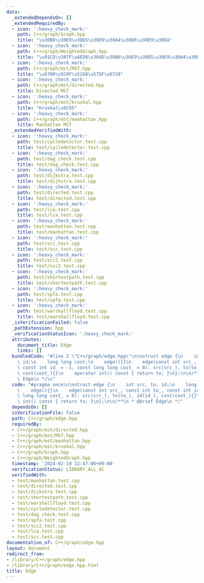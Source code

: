 ```yaml
---
data:
  _extendedDependsOn: []
  _extendedRequiredBy:
  - icon: ':heavy_check_mark:'
    path: C++/graph/Graph.hpp
    title: "\u30B0\u30E9\u30D5\u30E9\u30A4\u30D6\u30E9\u30EA"
  - icon: ':heavy_check_mark:'
    path: C++/graph/WeightedGraph.hpp
    title: "\u91CD\u307F\u4ED8\u304D\u30B0\u30E9\u30D5\u30E9\u30A4\u30D6\u30E9\u30EA"
  - icon: ':heavy_check_mark:'
    path: C++/graph/mst/MST.hpp
    title: "\u6700\u5C0F\u5168\u57DF\u6728"
  - icon: ':heavy_check_mark:'
    path: C++/graph/mst/directed.hpp
    title: Directed MST
  - icon: ':heavy_check_mark:'
    path: C++/graph/mst/kruskal.hpp
    title: "Kruskal\u6CD5"
  - icon: ':heavy_check_mark:'
    path: C++/graph/mst/manhattan.hpp
    title: Manhattan MST
  _extendedVerifiedWith:
  - icon: ':heavy_check_mark:'
    path: test/cycledetector.test.cpp
    title: test/cycledetector.test.cpp
  - icon: ':heavy_check_mark:'
    path: test/dag_check.test.cpp
    title: test/dag_check.test.cpp
  - icon: ':heavy_check_mark:'
    path: test/dijkstra.test.cpp
    title: test/dijkstra.test.cpp
  - icon: ':heavy_check_mark:'
    path: test/directed.test.cpp
    title: test/directed.test.cpp
  - icon: ':heavy_check_mark:'
    path: test/lca.test.cpp
    title: test/lca.test.cpp
  - icon: ':heavy_check_mark:'
    path: test/manhattan.test.cpp
    title: test/manhattan.test.cpp
  - icon: ':heavy_check_mark:'
    path: test/scc.test.cpp
    title: test/scc.test.cpp
  - icon: ':heavy_check_mark:'
    path: test/scc2.test.cpp
    title: test/scc2.test.cpp
  - icon: ':heavy_check_mark:'
    path: test/shortestpath.test.cpp
    title: test/shortestpath.test.cpp
  - icon: ':heavy_check_mark:'
    path: test/spfa.test.cpp
    title: test/spfa.test.cpp
  - icon: ':heavy_check_mark:'
    path: test/warshallfloyd.test.cpp
    title: test/warshallfloyd.test.cpp
  _isVerificationFailed: false
  _pathExtension: hpp
  _verificationStatusIcon: ':heavy_check_mark:'
  attributes:
    document_title: Edge
    links: []
  bundledCode: "#line 2 \"C++/graph/edge.hpp\"\n\nstruct edge {\n    int src, to,\
    \ id;\n    long long cost;\n    edge(){}\n    edge(const int src_, const int to_,\
    \ const int id_ = -1, const long long cost_ = 0): src(src_), to(to_), id(id_),\
    \ cost(cost_){}\n    operator int() const { return to; }\n};\n\n/**\n * @brief\
    \ Edge\n */\n"
  code: "#pragma once\n\nstruct edge {\n    int src, to, id;\n    long long cost;\n\
    \    edge(){}\n    edge(const int src_, const int to_, const int id_ = -1, const\
    \ long long cost_ = 0): src(src_), to(to_), id(id_), cost(cost_){}\n    operator\
    \ int() const { return to; }\n};\n\n/**\n * @brief Edge\n */"
  dependsOn: []
  isVerificationFile: false
  path: C++/graph/edge.hpp
  requiredBy:
  - C++/graph/mst/directed.hpp
  - C++/graph/mst/MST.hpp
  - C++/graph/mst/manhattan.hpp
  - C++/graph/mst/kruskal.hpp
  - C++/graph/Graph.hpp
  - C++/graph/WeightedGraph.hpp
  timestamp: '2024-02-19 12:47:06+09:00'
  verificationStatus: LIBRARY_ALL_AC
  verifiedWith:
  - test/manhattan.test.cpp
  - test/directed.test.cpp
  - test/dijkstra.test.cpp
  - test/shortestpath.test.cpp
  - test/warshallfloyd.test.cpp
  - test/cycledetector.test.cpp
  - test/dag_check.test.cpp
  - test/spfa.test.cpp
  - test/scc2.test.cpp
  - test/lca.test.cpp
  - test/scc.test.cpp
documentation_of: C++/graph/edge.hpp
layout: document
redirect_from:
- /library/C++/graph/edge.hpp
- /library/C++/graph/edge.hpp.html
title: Edge
---
```

